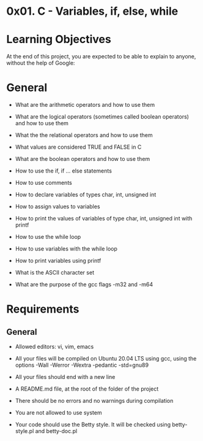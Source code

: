 # 0x01. C - Variables, if, else, while

# Learning Objectives
At the end of this project, you are expected to be able to explain to anyone, without the help of Google:

# General

* What are the arithmetic operators and how to use them

* What are the logical operators (sometimes called boolean operators) and how to use them

* What the the relational operators and how to use them

* What values are considered TRUE and FALSE in C

* What are the boolean operators and how to use them

* How to use the if, if ... else statements

* How to use comments

* How to declare variables of types char, int, unsigned int

* How to assign values to variables

* How to print the values of variables of type char, int, unsigned int with printf

* How to use the while loop

* How to use variables with the while loop

* How to print variables using printf

* What is the ASCII character set

* What are the purpose of the gcc flags -m32 and -m64
# Requirements
## General

* Allowed editors: vi, vim, emacs

* All your files will be compiled on Ubuntu 20.04 LTS using gcc, using the options -Wall -Werror -Wextra -pedantic -std=gnu89

* All your files should end with a new line

* A README.md file, at the root of the folder of the project

* There should be no errors and no warnings during compilation

* You are not allowed to use system

* Your code should use the Betty style. It will be checked using betty-style.pl and betty-doc.pl